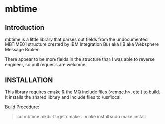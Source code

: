 mbtime
=======

Introduction
-----------
mbtime is a little library that parses out fields from the undocumented MBTIME01 structure created by IBM Integration Bus aka IIB aka Websphere Message Broker. 

There appear to be more fields in the structure than I was able to reverse engineer, so pull requests are welcome.

INSTALLATION
------------

This library requires cmake & the MQ include files (<cmqc.h>, etc.) to build. It installs the shared library and include files to /usr/local.

Build Procedure:
> cd mbtime
> mkdir target
> cmake ..
> make install
> sudo make install
